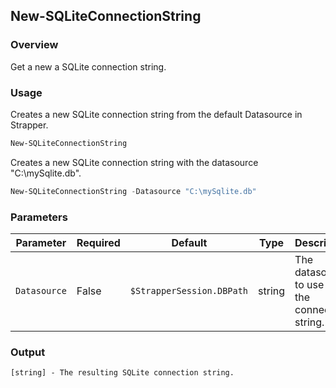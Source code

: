 ## New-SQLiteConnectionString
### Overview
Get a new a SQLite connection string.

### Usage
Creates a new SQLite connection string from the default Datasource in Strapper.
```powershell
New-SQLiteConnectionString
```

Creates a new SQLite connection string with the datasource "C:\mySqlite.db".
```powershell
New-SQLiteConnectionString -Datasource "C:\mySqlite.db"
```

### Parameters
| Parameter    | Required | Default                   | Type   | Description                                      |
| ------------ | -------- | ------------------------- | ------ | ------------------------------------------------ |
| `Datasource` | False    | `$StrapperSession.DBPath` | string | The datasource to use for the connection string. |

### Output
```
[string] - The resulting SQLite connection string.
```